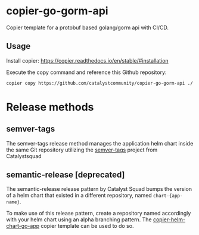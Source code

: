 # copier-go-gorm-api

Copier template for a protobuf based golang/gorm api with CI/CD.

## Usage

Install copier: https://copier.readthedocs.io/en/stable/#installation

Execute the copy command and reference this Github repository:
```sh
copier copy https://github.com/catalystcommunity/copier-go-gorm-api ./
```

# Release methods

## semver-tags

The semver-tags release method manages the application helm chart inside the
same Git repository utilizing the [semver-tags](https://github.com/catalystcommunity/semver-tags)
project from Catalystsquad

## semantic-release [deprecated]

The semantic-release release pattern by Catalyst Squad bumps the version of a
helm chart that existed in a different repository, named `chart-{app-name}`.

To make use of this release pattern, create a repository named accordingly with
your helm chart using an alpha branching pattern. The 
[copier-helm-chart-go-app](https://github.com/catalystcommunity/copier-helm-chart-go-app)
copier template can be used to do so.
